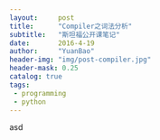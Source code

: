 ```yaml
---
layout:     post
title:      "Compiler之词法分析"
subtitle:   "斯坦福公开课笔记"
date:       2016-4-19
author:     "YuanBao"
header-img: "img/post-compiler.jpg"
header-mask: 0.25
catalog: true
tags:
 - programming
 - python
---
```


asd